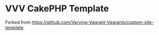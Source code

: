 # VVV CakePHP Template
Forked from https://github.com/Varying-Vagrant-Vagrants/custom-site-template.
